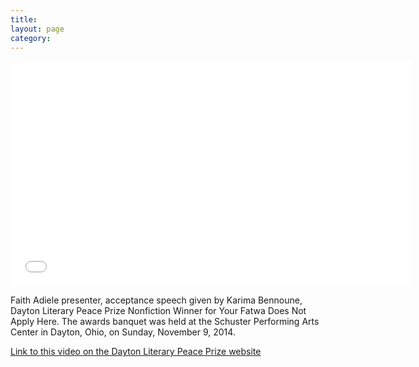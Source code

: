 ```yaml
---
title: 
layout: page
category:
---
```

<iframe width="640" height="360" src="//www.youtube.com/embed/_zaVw4GFk5o?rel=0&amp;showinfo=0" frameborder="0" allowfullscreen></iframe>


Faith Adiele presenter, acceptance speech given by Karima Bennoune, Dayton Literary Peace Prize Nonfiction Winner for Your Fatwa Does Not Apply Here. The awards banquet was held at the Schuster Performing Arts Center in Dayton, Ohio, on Sunday, November 9, 2014.

[Link to this video on the Dayton Literary Peace Prize website](http://www.daytonliterarypeaceprize.org/2014_files/videos/Karima_Bennoune.htm)